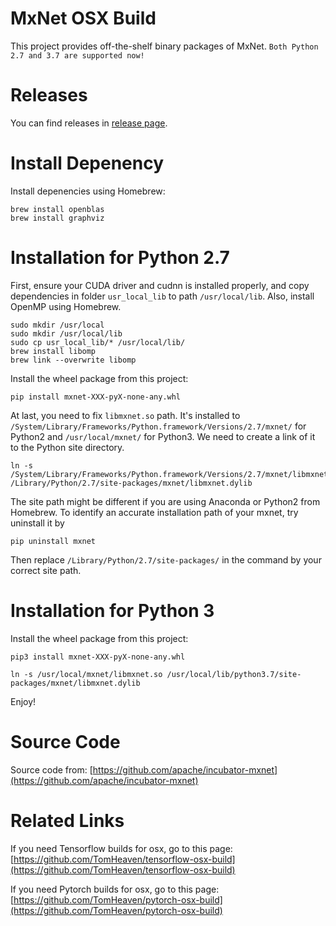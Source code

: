 # MxNet OSX Build

This project provides off-the-shelf binary packages of MxNet. ``Both Python 2.7 and 3.7 are supported now!``


# Releases


You can find releases in  [release page](https://github.com/TomHeaven/mxnet_osx_build/releases).

# Install Depenency

Install depenencies using Homebrew:

```
brew install openblas
brew install graphviz
```


# Installation for Python 2.7

First, ensure your CUDA driver and cudnn is installed properly, and copy dependencies in folder `usr_local_lib` to path `/usr/local/lib`. Also, install OpenMP using Homebrew.

```
sudo mkdir /usr/local
sudo mkdir /usr/local/lib
sudo cp usr_local_lib/* /usr/local/lib/
brew install libomp
brew link --overwrite libomp
```


Install the wheel package from this project:

```
pip install mxnet-XXX-pyX-none-any.whl

```

At last, you need to fix `libmxnet.so` path. It's installed to `/System/Library/Frameworks/Python.framework/Versions/2.7/mxnet/` for Python2 and `/usr/local/mxnet/` for Python3. We need to create a link of it to the Python site directory.

```
ln -s /System/Library/Frameworks/Python.framework/Versions/2.7/mxnet/libmxnet.so /Library/Python/2.7/site-packages/mxnet/libmxnet.dylib
```

The site path might be different if you are using Anaconda or Python2 from Homebrew. To identify an accurate installation path of your mxnet, try uninstall it by 

```
pip uninstall mxnet
```
Then replace `/Library/Python/2.7/site-packages/` in the command by your correct site path.




# Installation for Python 3

Install the wheel package from this project:


```
pip3 install mxnet-XXX-pyX-none-any.whl

ln -s /usr/local/mxnet/libmxnet.so /usr/local/lib/python3.7/site-packages/mxnet/libmxnet.dylib
```


Enjoy!


# Source Code

Source code from: [https://github.com/apache/incubator-mxnet](https://github.com/apache/incubator-mxnet)

# Related Links

If you need Tensorflow builds for osx, go to this page: [https://github.com/TomHeaven/tensorflow-osx-build](https://github.com/TomHeaven/tensorflow-osx-build)

If you need Pytorch builds for osx, go to this page: [https://github.com/TomHeaven/pytorch-osx-build](https://github.com/TomHeaven/pytorch-osx-build)

